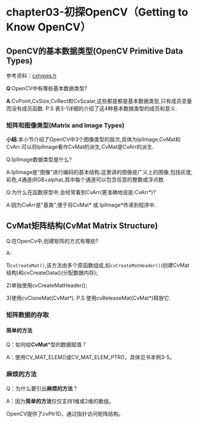 # chapter03-初探OpenCV（Getting to Know OpenCV）

## OpenCV的基本数据类型(OpenCV Primitive Data Types)

参考资料：[cxtypes.h](https://github.com/cybertk/opencv/blob/master/opencv/cxcore/include/cxtypes.h)

**Q**:OpenCV中有哪些基本数据类型?

**A**:CvPoint,CvSize,CvRect和CvScalar,这些都是都是基本数据类型,只有成员变量而没有成员函数. P.S 表3-1详细的介绍了这4种基本数据类型的成员和意义.

### 矩阵和图像类型(Matrix and Image Types)

**小结**:本小节介绍了OpenCV中3个图像类型的层次,具体为lplImage,CvMat和CvArr.可以将lplImage看作CvMat的派生,CvMat是CvArr的派生.

Q:IplImage数据类型是什么?

A:IplImage是"图像"进行编码的基本结构.这里讲的图像是广义上的图像,包括灰度,彩色,4通道(RGB+alpha),其中每个通道可以包含任意的整数或浮点数.

Q:为什么在函数原型中,会经常看到CvArr(更准确地说是:CvArr*)?

A:因为CvArr是"基类",便于将CvMat* 或 IplImage*传递到程序中.

## CvMat矩阵结构(CvMat Matrix Structure)

Q:在OpenCv中,创建矩阵的方式有哪些?

A:

1)`cvCreateMat()`,该方法由多个原函数组成,如`cvCreateMatHeader()`(创建CvMat结构)和cvCreateData()(分配数据内存);

2)单独使用cvCreateMatHeader();

3)使用cvCloneMat(CvMat*). P.S 使用cvReleaseMat(CvMat*)释放它.

### 矩阵数据的存取

#### 简单的方法

Q：如何给**CvMat***型的数据赋值？

A：使用CV_MAT_ELEM()或CV_MAT_ELEM_PTR()，具体见书本例3-5。

### 麻烦的方法

Q：为什么要引出**麻烦的方法**？

A：因为**简单的方法**仅仅支持1维或2维的数组。

OpenCV提供了cvPtr1D，通过指针访问矩阵结构。











